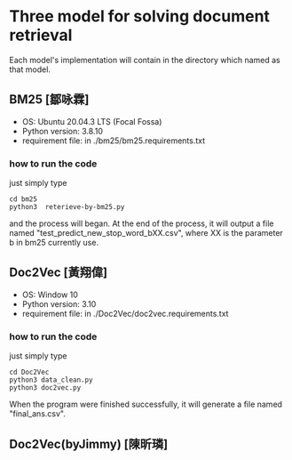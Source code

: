 # Three model for solving document retrieval
Each model's implementation will contain in the directory which named as that model.
## BM25 [鄒咏霖]
- OS: Ubuntu 20.04.3 LTS (Focal Fossa)
- Python version: 3.8.10
- requirement file: in ./bm25/bm25.requirements.txt
### how to run the code
just simply type
``` shell
cd bm25
python3  reterieve-by-bm25.py
```
and the process will began. At the end of the process, it will output a file named "test_predict_new_stop_word_bXX.csv", where XX is the parameter b in bm25 currently use.

## Doc2Vec [黃翔偉]
- OS: Window 10
- Python version: 3.10
- requirement file: in ./Doc2Vec/doc2vec.requirements.txt
### how to run the code
just simply type
``` shell
cd Doc2Vec
python3 data_clean.py
python3 doc2vec.py 
```
When the program were finished successfully, it will generate a file named "final_ans.csv".

## Doc2Vec(byJimmy) [陳昕璘]
